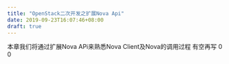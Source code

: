 ```yaml
---
title: "OpenStack二次开发之扩展Nova Api"
date: 2019-09-23T16:07:46+08:00
draft: true
---
```

本章我们将通过扩展Nova APi来熟悉Nova Client及Nova的调用过程
有空再写 0 0 
<!--more-->

